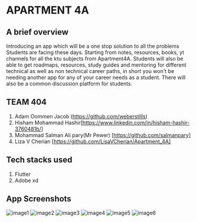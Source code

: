 # APARTMENT 4A


## A brief overview
Introducing an app which will be a one stop solution to all the problems Students are facing these days. Starting from notes, resources, books, yt channels for all the ktu subjects from Apartment4A. Students will also be able to get roadmaps, resources, study guides and mentoring for different technical as well as non technical career paths, in short you won't be needing another app for any of your career needs as a student. There will also be a common discussion platform for students.

## TEAM 404
1. Adam Oommen Jacob (https://github.com/weberstills)
2. Hisham Mohammad Hashir[https://www.linkedin.com/in/hisham-hashir-3760481b/]
3. Mohammad Salman Ali pary(Mr Pewer) [https://github.com/salmanpary]
4. Liza V Cherian [https://github.com/LisaVCherian/Apartment_4A]

## Tech stacks used
1. Flutter
2. Adobe xd

## App Screenshots
![image1](https://cdn1.bbcode0.com/uploads/2022/1/30/6d7ea193b9f1e612734d2b85850411ab-full.png)
![image2](https://cdn1.bbcode0.com/uploads/2022/1/30/4929fb16301e22af7c6b6e31ffdd9107-full.png)
![image3](https://cdn1.bbcode0.com/uploads/2022/1/30/cb38a4a54a58c2ff673c617f056e6e2b-full.png)
![image4](https://cdn1.bbcode0.com/uploads/2022/1/30/97830c5cf15f1234bb6267848640d3a5-full.png)
![image5](https://cdn1.bbcode0.com/uploads/2022/1/30/5e80451b248e345be80920ddeb99e2fd-full.png)
![image6](https://cdn1.bbcode0.com/uploads/2022/1/30/04041c29de64349c21faedf30f319285-full.png)


